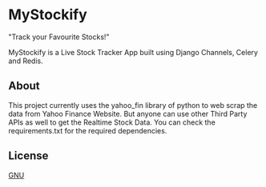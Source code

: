 # MyStockify
"Track your Favourite Stocks!"

MyStockify is a Live Stock Tracker App built using Django Channels, Celery and Redis.

## About
This project currently uses the yahoo_fin library of python to web scrap the data from Yahoo Finance Website. But anyone can use other Third Party APIs as well to get the Realtime Stock Data.
You can check the requirements.txt for the required dependencies.


## License
[GNU](https://choosealicense.com/licenses/gpl-3.0/)
